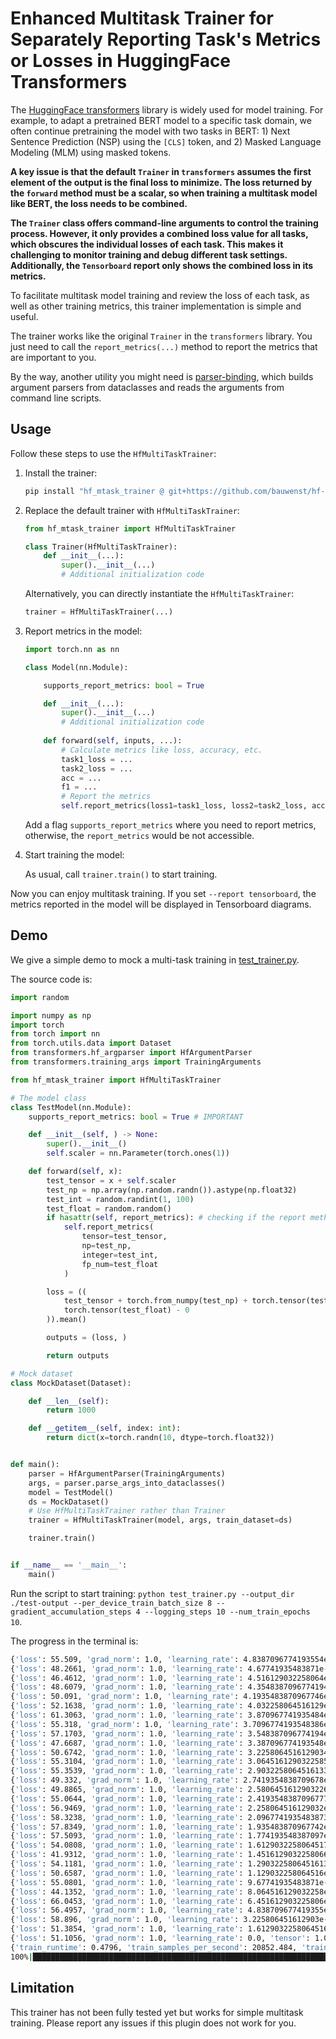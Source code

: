 # Enhanced Multitask Trainer for Separately Reporting Task's Metrics or Losses in HuggingFace Transformers

The [HuggingFace transformers](https://github.com/huggingface/transformers) library is widely used for model training. For example, to adapt a pretrained BERT model to a specific task domain, we often continue pretraining the model with two tasks in BERT: 1) Next Sentence Prediction (NSP) using the `[CLS]` token, and 2) Masked Language Modeling (MLM) using masked tokens. 

**A key issue is that the default `Trainer` in `transformers` assumes the first element of the output is the final loss to minimize. The loss returned by the `forward` method must be a scalar, so when training a multitask model like BERT, the loss needs to be combined.**

**The `Trainer` class offers command-line arguments to control the training process. However, it only provides a combined loss value for all tasks, which obscures the individual losses of each task. This makes it challenging to monitor training and debug different task settings. Additionally, the `Tensorboard` report only shows the combined loss in its metrics.**

To facilitate multitask model training and review the loss of each task, as well as other training metrics, this trainer implementation is simple and useful.

The trainer works like the original `Trainer` in the `transformers` library. You just need to call the `report_metrics(...)` method to report the metrics that are important to you.

By the way, another utility you might need is [parser-binding](https://github.com/zipzou/parser-binding), which builds argument parsers from dataclasses and reads the arguments from command line scripts.

## Usage

Follow these steps to use the `HfMultiTaskTrainer`:

1. Install the trainer:
   
   ```sh
   pip install "hf_mtask_trainer @ git+https://github.com/bauwenst/hf-multitask-trainer"
   ```

2. Replace the default trainer with `HfMultiTaskTrainer`:

    ```python
    from hf_mtask_trainer import HfMultiTaskTrainer

    class Trainer(HfMultiTaskTrainer):
        def __init__(...):
            super().__init__(...)
            # Additional initialization code
    ```

    Alternatively, you can directly instantiate the `HfMultiTaskTrainer`:

    ```python
    trainer = HfMultiTaskTrainer(...)
    ```

3. Report metrics in the model:

    ```python
    import torch.nn as nn

    class Model(nn.Module):

        supports_report_metrics: bool = True

        def __init__(...):
            super().__init__(...)
            # Additional initialization code
        
        def forward(self, inputs, ...):
            # Calculate metrics like loss, accuracy, etc.
            task1_loss = ...
            task2_loss = ...
            acc = ...
            f1 = ...
            # Report the metrics
            self.report_metrics(loss1=task1_loss, loss2=task2_loss, acc=acc, f1=f1)
    ```

    Add a flag `supports_report_metrics` where you need to report metrics, otherwise, the `report_metrics` would be not accessible.

4. Start training the model:

    As usual, call `trainer.train()` to start training.

Now you can enjoy multitask training. If you set `--report tensorboard`, the metrics reported in the model will be displayed in Tensorboard diagrams.


## Demo

We give a simple demo to mock a multi-task training in [test_trainer.py](./test_trainer.py).

The source code is:
```python
import random

import numpy as np
import torch
from torch import nn
from torch.utils.data import Dataset
from transformers.hf_argparser import HfArgumentParser
from transformers.training_args import TrainingArguments

from hf_mtask_trainer import HfMultiTaskTrainer

# The model class
class TestModel(nn.Module):
    supports_report_metrics: bool = True # IMPORTANT

    def __init__(self, ) -> None:
        super().__init__()
        self.scaler = nn.Parameter(torch.ones(1))

    def forward(self, x):
        test_tensor = x + self.scaler
        test_np = np.array(np.random.randn()).astype(np.float32)
        test_int = random.randint(1, 100)
        test_float = random.random()
        if hasattr(self, report_metrics): # checking if the report method is accessible or not is the robust practice
            self.report_metrics(
                tensor=test_tensor,
                np=test_np,
                integer=test_int,
                fp_num=test_float
            )

        loss = ((
            test_tensor + torch.from_numpy(test_np) + torch.tensor(test_int) +
            torch.tensor(test_float) - 0
        )).mean()

        outputs = (loss, )

        return outputs

# Mock dataset
class MockDataset(Dataset):

    def __len__(self):
        return 1000

    def __getitem__(self, index: int):
        return dict(x=torch.randn(10, dtype=torch.float32))


def main():
    parser = HfArgumentParser(TrainingArguments)
    args, = parser.parse_args_into_dataclasses()
    model = TestModel()
    ds = MockDataset()
    # Use HfMultiTaskTrainer rather than Trainer
    trainer = HfMultiTaskTrainer(model, args, train_dataset=ds)

    trainer.train()


if __name__ == '__main__':
    main()

```

Run the script to start training: `python test_trainer.py --output_dir ./test-output --per_device_train_batch_size 8 --gradient_accumulation_steps 4 --logging_steps 10 --num_train_epochs 10`.

The progress in the terminal is:
```sh
{'loss': 55.509, 'grad_norm': 1.0, 'learning_rate': 4.8387096774193554e-05, 'tensor': 0.9841784507036209, 'np': -0.21863683552946894, 'integer': 54.3, 'fp_num': 0.4434714410935673, 'epoch': 0.32}               
{'loss': 48.2661, 'grad_norm': 1.0, 'learning_rate': 4.67741935483871e-05, 'tensor': 0.9985833063721656, 'np': -0.02904345905408263, 'integer': 46.725, 'fp_num': 0.5715085473120125, 'epoch': 0.64}              
{'loss': 46.4612, 'grad_norm': 1.0, 'learning_rate': 4.516129032258064e-05, 'tensor': 0.9966234847903251, 'np': 0.010173140384722501, 'integer': 44.95, 'fp_num': 0.5043715258219943, 'epoch': 0.96}              
{'loss': 48.6079, 'grad_norm': 1.0, 'learning_rate': 4.3548387096774194e-05, 'tensor': 0.9955430060625077, 'np': -0.03289987128227949, 'integer': 47.175, 'fp_num': 0.47028585139293366, 'epoch': 1.28}           
{'loss': 50.091, 'grad_norm': 1.0, 'learning_rate': 4.1935483870967746e-05, 'tensor': 0.9734495922923088, 'np': 0.06655221048276871, 'integer': 48.55, 'fp_num': 0.5009696474466848, 'epoch': 1.6}                
{'loss': 52.1638, 'grad_norm': 1.0, 'learning_rate': 4.032258064516129e-05, 'tensor': 1.0023577958345413, 'np': 0.18944044597446918, 'integer': 50.5, 'fp_num': 0.47205086657725437, 'epoch': 1.92}               
{'loss': 61.3063, 'grad_norm': 1.0, 'learning_rate': 3.870967741935484e-05, 'tensor': 1.0168104887008667, 'np': -0.10900555825792253, 'integer': 60.0, 'fp_num': 0.39849607236524115, 'epoch': 2.24}              
{'loss': 55.318, 'grad_norm': 1.0, 'learning_rate': 3.7096774193548386e-05, 'tensor': 1.015606315433979, 'np': 0.21950888196006418, 'integer': 53.575, 'fp_num': 0.5078790131376146, 'epoch': 2.56}               
{'loss': 57.1703, 'grad_norm': 1.0, 'learning_rate': 3.548387096774194e-05, 'tensor': 1.0161942049860955, 'np': -0.08120755353011191, 'integer': 55.675, 'fp_num': 0.5603439507938002, 'epoch': 2.88}             
{'loss': 47.6687, 'grad_norm': 1.0, 'learning_rate': 3.387096774193548e-05, 'tensor': 0.9780291050672532, 'np': 0.21060471932869404, 'integer': 46.025, 'fp_num': 0.4550899259063651, 'epoch': 3.2}               
{'loss': 50.6742, 'grad_norm': 1.0, 'learning_rate': 3.2258064516129034e-05, 'tensor': 0.9773322150111199, 'np': 0.053728557180147615, 'integer': 49.15, 'fp_num': 0.4931880990797102, 'epoch': 3.52}             
{'loss': 55.3104, 'grad_norm': 1.0, 'learning_rate': 3.0645161290322585e-05, 'tensor': 0.962137694656849, 'np': -0.079732296615839, 'integer': 53.975, 'fp_num': 0.45303205544101893, 'epoch': 3.84}              
{'loss': 55.3539, 'grad_norm': 1.0, 'learning_rate': 2.9032258064516133e-05, 'tensor': 1.0214665666222573, 'np': -0.15776186664588748, 'integer': 53.9, 'fp_num': 0.590140296440284, 'epoch': 4.16}               
{'loss': 49.332, 'grad_norm': 1.0, 'learning_rate': 2.7419354838709678e-05, 'tensor': 1.0191335454583168, 'np': -0.2712035422213376, 'integer': 48.025, 'fp_num': 0.5590896723075907, 'epoch': 4.48}              
{'loss': 49.8865, 'grad_norm': 1.0, 'learning_rate': 2.5806451612903226e-05, 'tensor': 1.0170967370271682, 'np': 0.02669397685676813, 'integer': 48.275, 'fp_num': 0.5677363725430722, 'epoch': 4.8}              
{'loss': 55.0644, 'grad_norm': 1.0, 'learning_rate': 2.4193548387096777e-05, 'tensor': 0.99910968542099, 'np': 0.12097712438553572, 'integer': 53.475, 'fp_num': 0.4693036682925622, 'epoch': 5.12}               
{'loss': 56.9469, 'grad_norm': 1.0, 'learning_rate': 2.258064516129032e-05, 'tensor': 1.0159066557884215, 'np': -0.06122639870736748, 'integer': 55.6, 'fp_num': 0.3922143274213026, 'epoch': 5.44}               
{'loss': 58.3238, 'grad_norm': 1.0, 'learning_rate': 2.0967741935483873e-05, 'tensor': 0.9946490600705147, 'np': -0.038768217992037536, 'integer': 56.875, 'fp_num': 0.49290766579450906, 'epoch': 5.76}          
{'loss': 57.8349, 'grad_norm': 1.0, 'learning_rate': 1.935483870967742e-05, 'tensor': 0.9948656186461449, 'np': -0.15342782847583294, 'integer': 56.55, 'fp_num': 0.4434852700815277, 'epoch': 6.08}              
{'loss': 57.5093, 'grad_norm': 1.0, 'learning_rate': 1.774193548387097e-05, 'tensor': 0.9814934283494949, 'np': 0.17727854922413827, 'integer': 55.85, 'fp_num': 0.5005189062297719, 'epoch': 6.4}                
{'loss': 54.0808, 'grad_norm': 1.0, 'learning_rate': 1.6129032258064517e-05, 'tensor': 1.0003552585840225, 'np': 0.09905800204724073, 'integer': 52.425, 'fp_num': 0.5563636991813741, 'epoch': 6.72}             
{'loss': 41.9312, 'grad_norm': 1.0, 'learning_rate': 1.4516129032258066e-05, 'tensor': 0.9884074732661248, 'np': 0.1483861011918634, 'integer': 40.275, 'fp_num': 0.51941084196083, 'epoch': 7.04}                
{'loss': 54.1181, 'grad_norm': 1.0, 'learning_rate': 1.2903225806451613e-05, 'tensor': 1.0151973858475685, 'np': 0.47866107723675666, 'integer': 52.175, 'fp_num': 0.4492639089144623, 'epoch': 7.36}             
{'loss': 50.6587, 'grad_norm': 1.0, 'learning_rate': 1.129032258064516e-05, 'tensor': 0.9820004492998123, 'np': -0.012274338398128748, 'integer': 49.2, 'fp_num': 0.4889366814531261, 'epoch': 7.68}              
{'loss': 55.0801, 'grad_norm': 1.0, 'learning_rate': 9.67741935483871e-06, 'tensor': 0.9795809179544449, 'np': -0.07257360897492618, 'integer': 53.725, 'fp_num': 0.448120297698113, 'epoch': 8.0}                
{'loss': 44.1352, 'grad_norm': 1.0, 'learning_rate': 8.064516129032258e-06, 'tensor': 0.9734664395451545, 'np': 0.286221909429878, 'integer': 42.375, 'fp_num': 0.5005484995389671, 'epoch': 8.32}                
{'loss': 66.0453, 'grad_norm': 1.0, 'learning_rate': 6.451612903225806e-06, 'tensor': 0.9795126229524612, 'np': 0.030494442163035273, 'integer': 64.525, 'fp_num': 0.5103026267522799, 'epoch': 8.64}             
{'loss': 56.4957, 'grad_norm': 1.0, 'learning_rate': 4.838709677419355e-06, 'tensor': 0.9856317490339279, 'np': 0.2455663602799177, 'integer': 54.775, 'fp_num': 0.48952095056963413, 'epoch': 8.96}              
{'loss': 58.896, 'grad_norm': 1.0, 'learning_rate': 3.225806451612903e-06, 'tensor': 0.9927483782172203, 'np': 0.14382120433729143, 'integer': 57.275, 'fp_num': 0.4843773558505675, 'epoch': 9.28}               
{'loss': 51.3854, 'grad_norm': 1.0, 'learning_rate': 1.6129032258064516e-06, 'tensor': 0.974456462264061, 'np': -0.03793883747421205, 'integer': 49.975, 'fp_num': 0.4738723365026173, 'epoch': 9.6}              
{'loss': 51.1056, 'grad_norm': 1.0, 'learning_rate': 0.0, 'tensor': 1.0064959138631822, 'np': 0.17969400193542243, 'integer': 49.375, 'fp_num': 0.5444181010304485, 'epoch': 9.92}                                
{'train_runtime': 0.4796, 'train_samples_per_second': 20852.484, 'train_steps_per_second': 646.427, 'train_loss': 53.31389662219632, 'epoch': 9.92}                                                               
100%|█████████████████████████████████████████████████████████████████████████████████████████████████████████████████████| 310/310 [00:00<00:00, 648.81it/s]
```

## Limitation

This trainer has not been fully tested yet but works for simple multitask training. Please report any issues if this plugin does not work for you.

